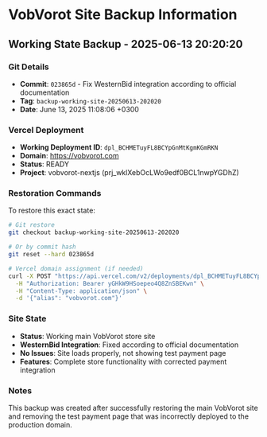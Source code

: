# VobVorot Site Backup Information

## Working State Backup - 2025-06-13 20:20:20

### Git Details
- **Commit**: `023865d` - Fix WesternBid integration according to official documentation
- **Tag**: `backup-working-site-20250613-202020`
- **Date**: June 13, 2025 11:08:06 +0300

### Vercel Deployment
- **Working Deployment ID**: `dpl_BCHMETuyFL8BCYpGnMtKgmKGmRKN`
- **Domain**: https://vobvorot.com
- **Status**: READY
- **Project**: vobvorot-nextjs (prj_wklXebOcLWo9edf0BCL1nwpYGDhZ)

### Restoration Commands
To restore this exact state:

```bash
# Git restore
git checkout backup-working-site-20250613-202020

# Or by commit hash
git reset --hard 023865d

# Vercel domain assignment (if needed)
curl -X POST "https://api.vercel.com/v2/deployments/dpl_BCHMETuyFL8BCYpGnMtKgmKGmRKN/aliases" \
  -H "Authorization: Bearer yGHkW9HSoepeo4Q8ZnSBEKwn" \
  -H "Content-Type: application/json" \
  -d '{"alias": "vobvorot.com"}'
```

### Site State
- **Status**: Working main VobVorot store site
- **WesternBid Integration**: Fixed according to official documentation
- **No Issues**: Site loads properly, not showing test payment page
- **Features**: Complete store functionality with corrected payment integration

### Notes
This backup was created after successfully restoring the main VobVorot site and removing the test payment page that was incorrectly deployed to the production domain.